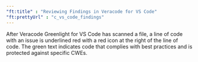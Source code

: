 ```yaml
---
"ft:title" : "Reviewing Findings in Veracode for VS Code"
"ft:prettyUrl" : "c_vs_code_findings"
---
```

After Veracode Greenlight for VS Code has scanned a file, a line of code with an issue is underlined red with a red icon at the right of the line of code. The green text indicates code that complies with best practices and is protected against specific CWEs.
